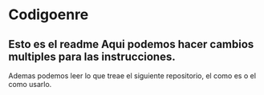 # Codigoenre
**Esto es el readme**
Aqui podemos hacer cambios multiples para las instrucciones.
---
Ademas podemos leer lo que treae el siguiente repositorio, el como es o el como usarlo.

